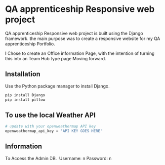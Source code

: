 # QA apprenticeship Responsive web project

QA apprenticeship Responsive web project is built using the Django framework.
the main purpose was to create a responsive website for my QA apprenticeship Portfolio.

I Chose to create an Office information Page, with the intention of turning this into an Team Hub type page Moving forward. 

## Installation

Use the Python package manager to install Django.

```bash
pip install Django
pip install pillow
```

## To use the local Weather API

```python
# update with your openweathermap API key
openweathermap_api_key = 'API KEY GOES HERE'
```

## Information
To Access the Admin DB. ​
Username: n Password: n
